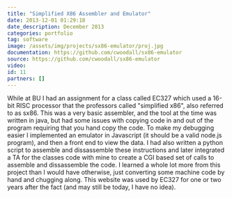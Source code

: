 ```yaml
---
title: "Simplified X86 Assembler and Emulator"
date: 2013-12-01 01:29:18
date_description: December 2013
categories: portfolio
tag: software
image: /assets/img/projects/sx86-emulator/proj.jpg
documentation: https://github.com/cwoodall/sx86-emulator
source: https://github.com/cwoodall/sx86-emulator
video:
id: 11
partners: []
---
```


While at BU I had an assignment for a class called EC327 which used a 16-bit
RISC processor that the professors called "simplified x86", also referred to as
sx86. This was a very basic assembler, and the tool at the time was written in
java, but had some issues with copying code in and out of the program requiring
that you hand copy the code. To make my debugging easier I implemented an emulator
in Javascript (it should be a valid node.js program), and then a front end to
view the data. I had also written a python script to assemble and dissassemble
these instructions and later integrated a TA for the classes code with mine to
create a CGI based set of calls to assemble and dissassemble the code. I learned
a whole lot more from this project than I would have otherwise, just converting
some machine code by hand and chugging along. This website was used by EC327 for
one or two years after the fact (and may still be today, I have no idea).
